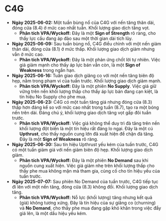 # C4G

- **Ngày 2025-06-02:** Một tuần bùng nổ của C4G với nến tăng thân dài, đóng cửa (8.4) ở mức cao nhất tuần. Khối lượng giao dịch tăng vọt.
    - **Phân tích VPA/Wyckoff:** Đây là một **Sign of Strength** rõ ràng, cho thấy lực cầu đang áp đảo sau một thời gian dài tích lũy.
- **Ngày 2025-06-09:** Sau tuần bùng nổ, C4G điều chỉnh với một nến giảm thân dài, đóng cửa (8.1) ở mức thấp. Khối lượng giao dịch giảm nhưng vẫn ở mức cao.
    - **Phân tích VPA/Wyckoff:** Đây là một phản ứng chốt lời tự nhiên. Việc giá giảm mạnh cho thấy áp lực bán vẫn còn, là một **Sign of Weakness** trong ngắn hạn.
- **Ngày 2025-06-16:** Tuần giao dịch giăng co với một nến tăng biên độ hẹp, nằm trong phạm vi của tuần trước. Khối lượng giao dịch giảm mạnh.
    - **Phân tích VPA/Wyckoff:** Đây là một phiên **No Supply**. Việc giá giữ vững trên nền khối lượng thấp cho thấy áp lực bán đang cạn kiệt, là tín hiệu No Supply cho phe mua.
- **Ngày 2025-06-23:** C4G có một tuần tăng giá nhưng đóng cửa (8.3) thấp hơn đáng kể so với mức cao nhất trong tuần (8.7), tạo ra một bóng nến trên dài. Đáng chú ý, khối lượng giao dịch tăng vọt gấp đôi tuần trước.
    - **Phân tích VPA/Wyckoff:** Việc giá không thể duy trì đà tăng trên nền khối lượng đột biến là một tín hiệu rất đáng lo ngại. Đây là một cú **Upthrust**, cho thấy nguồn cung lớn đã xuất hiện để chặn đà tăng. Đây là một **Sign of Weakness** rõ ràng.
- **Ngày 2025-06-30:** Sau tín hiệu Upthrust yếu kém của tuần trước, C4G có một tuần giảm giá với nến giảm biên độ hẹp. Khối lượng giao dịch giảm.
    - **Phân tích VPA/Wyckoff:** Đây là một phiên **No Demand** sau khi nguồn cung xuất hiện. Việc giá giảm nhẹ trên khối lượng thấp cho thấy phe mua không mặn mà tham gia, củng cố cho tín hiệu yếu của tuần trước.
- **Ngày 2025-07-07:** Sau phiên No Demand của tuần trước, C4G tiếp tục đi lên với một nến tăng, đóng cửa (8.3) không đổi. Khối lượng giao dịch tăng.
    - **Phân tích VPA/Wyckoff:** Nỗ lực (khối lượng) tăng nhưng kết quả (giá) không tương xứng. Đây là tín hiệu của sự giăng co (churning) và **No Demand**, cho thấy phe mua đang gặp khó khăn trong việc đẩy giá lên, là một dấu hiệu yếu kém.